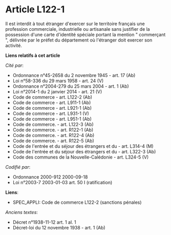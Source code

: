 # Article L122-1

Il est interdit à tout étranger d'exercer sur le territoire français une profession commerciale, industrielle ou artisanale
sans justifier de la possession d'une carte d'identité spéciale portant la mention " commerçant ", délivrée par le préfet du
département où l'étranger doit exercer son activité.

**Liens relatifs à cet article**

_Cité par_:

  - Ordonnance n°45-2658 du 2 novembre 1945 - art. 17 (Ab)
  - Loi n°58-336 du 29 mars 1958 - art. 24 (V)
  - Ordonnance n°2004-279 du 25 mars 2004 - art. 1 (Ab)
  - Loi n°2014-1 du 2 janvier 2014 - art. 21 (V)
  - Code de commerce - art. L122-2 (Ab)
  - Code de commerce - art. L911-1 (Ab)
  - Code de commerce - art. L921-1 (Ab)
  - Code de commerce - art. L931-1 (V)
  - Code de commerce - art. L951-1 (Ab)
  - Code de commerce. - art. L122-3 (Ab)
  - Code de commerce. - art. R122-1 (Ab)
  - Code de commerce. - art. R122-4 (Ab)
  - Code de commerce. - art. R122-5 (Ab)
  - Code de l'entrée et du séjour des étrangers et du  - art. L314-4 (M)
  - Code de l'entrée et du séjour des étrangers et du  - art. L322-3 (Ab)
  - Code des communes de la Nouvelle-Calédonie - art. L324-5 (V)

_Codifié par_:

  - Ordonnance 2000-912 2000-09-18
  - Loi n°2003-7 2003-01-03 art. 50 I (ratification)

**Liens**:

  - SPEC_APPLI: Code de commerce L122-2 (sanctions pénales)

_Anciens textes_:

  - Décret n°1938-11-12 art. 1 al. 1
  - Décret-loi du 12 novembre 1938 - art. 1 (Ab)

